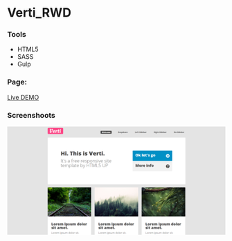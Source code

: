 # Verti_RWD

### Tools
- HTML5
- SASS
- Gulp

### Page:

[Live DEMO](https://dawidgierdal.github.io/Verti_RWD/)


### Screenshoots
![Image](https://github.com/dawidgierdal/Verti_RWD/blob/master/Screenshots/header.PNG)

